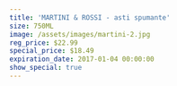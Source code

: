 ```yaml
---
title: 'MARTINI & ROSSI - asti spumante'
size: 750ML
image: /assets/images/martini-2.jpg
reg_price: $22.99
special_price: $18.49
expiration_date: 2017-01-04 00:00:00
show_special: true
---
```




